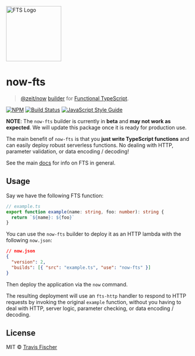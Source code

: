 <a href="https://github.com/transitive-bullshit/functional-typescript" title="Functional TypeScript">
  <img src="https://raw.githubusercontent.com/transitive-bullshit/functional-typescript/master/logo.png" alt="FTS Logo" width="150" />
</a>

# now-fts

> [@zeit/now](https://zeit.co/now) [builder](https://zeit.co/docs/v2/deployments/builders/overview) for [Functional TypeScript](https://github.com/transitive-bullshit/functional-typescript).

[![NPM](https://img.shields.io/npm/v/now-fts.svg)](https://www.npmjs.com/package/now-fts) [![Build Status](https://travis-ci.com/transitive-bullshit/functional-typescript.svg?branch=master)](https://travis-ci.com/transitive-bullshit/functional-typescript) [![JavaScript Style Guide](https://img.shields.io/badge/code_style-prettier-brightgreen.svg)](https://prettier.io)

**NOTE**: The `now-fts` builder is currently in **beta** and **may not work as expected**. We will update this package once it is ready for production use.

The main benefit of `now-fts` is that you **just write TypeScript functions** and can easily deploy robust serverless functions. No dealing with HTTP, parameter validation, or data encoding / decoding!

See the main [docs](https://github.com/transitive-bullshit/functional-typescript) for info on FTS in general.

## Usage

Say we have the following FTS function:

```ts
// example.ts
export function example(name: string, foo: number): string {
  return `${name}: ${foo}`
}
```

You can use the `now-fts` builder to deploy it as an HTTP lambda with the following `now.json`:

```json
// now.json
{
  "version": 2,
  "builds": [{ "src": "example.ts", "use": "now-fts" }]
}
```

Then deploy the application via the `now` command.

The resulting deployment will use an `fts-http` handler to respond to HTTP requests by invoking the original `example` function, without you having to deal with HTTP, server logic, parameter checking, or data encoding / decoding.

## License

MIT © [Travis Fischer](https://transitivebullsh.it)
